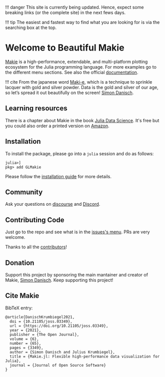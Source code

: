 !!! danger
    This site is currently being updated. Hence, expect some breaking links (or the complete site) in the next fews days. 

!!! tip
    The easiest and fastest way to find what you are looking for is via the searching box at the top.

# Welcome to Beautiful Makie

[Makie](https://github.com/JuliaPlots/Makie.jl) is a high-performance, extendable, and multi-platform plotting ecosystem for the Julia programming language. For more examples go to the different menu sections. See also the official [documentation](https://makie.juliaplots.org/stable/).

!!! cite
    From the japanese word [Maki-e](https://en.wikipedia.org/wiki/Maki-e), which is a technique to sprinkle lacquer with gold and silver powder. Data is the gold and silver of our age, so let’s spread it out beautifully on the screen! [Simon Danisch](https://github.com/sponsors/SimonDanisch).

## Learning resources
There is a chapter about Makie in the book [Julia Data Science](https://juliadatascience.io). It's free but you could also order a printed version on [Amazon](https://www.amazon.com/dp/B09KMRKQ96/).

## Installation
To install the package, please go into a `julia` session and do as follows:

```
julia>]
pkg> add GLMakie
```

Please follow the [installation guide](https://makie.juliaplots.org/stable/#installation_and_import) for more details.

## Community

Ask your questions on [discourse](https://discourse.julialang.org) and [Discord](https://discord.gg/eQqj2fdVWj).

## Contributing Code

Just go to the repo and see what is in the [issues's menu](https://github.com/JuliaPlots/Makie.jl/issues). PRs are very welcome.

Thanks to all the [contributors](https://github.com/JuliaPlots/Makie.jl/graphs/contributors)!

## Donation

Support this project by sponsoring the main mantainer and creator of Makie, [Simon Danisch](https://github.com/sponsors/SimonDanisch). Keep supporting this project!

## Cite Makie

BibTeX entry:

```
@article{DanischKrumbiegel2021,
  doi = {10.21105/joss.03349},
  url = {https://doi.org/10.21105/joss.03349},
  year = {2021},
  publisher = {The Open Journal},
  volume = {6},
  number = {65},
  pages = {3349},
  author = {Simon Danisch and Julius Krumbiegel},
  title = {Makie.jl: Flexible high-performance data visualization for Julia},
  journal = {Journal of Open Source Software}
}
```
